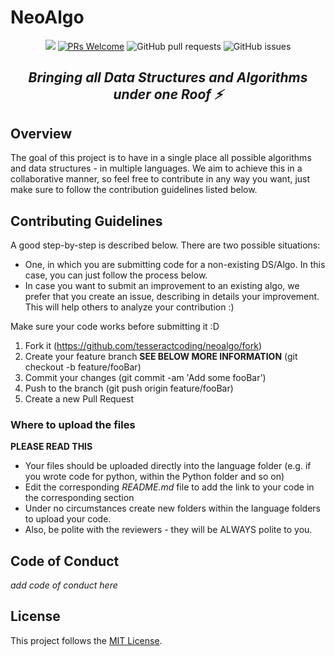 # NeoAlgo
<p align="center">
    <img src="https://img.shields.io/github/license/tesseractcoding/neoalgo?style=flat">
    <a href="http://makeapullrequest.com" target="_blank"><img src="https://img.shields.io/badge/PRs-welcome-brightgreen.svg?style=flat" alt="PRs Welcome"></a>
    <img alt="GitHub pull requests" src="https://img.shields.io/github/issues-pr/tesseractcoding/neoalgo">
    <img alt="GitHub issues" src="https://img.shields.io/github/issues/tesseractcoding/neoalgo">
</p>

<p>
    <h2 align="center"> <i>Bringing all Data Structures and Algorithms under one Roof ⚡</i></h2>
</p>

## Overview
The goal of this project is to have in a single place all possible algorithms and data structures - in multiple languages. We aim to achieve this in a collaborative manner, so feel free to contribute in any way you want, just make sure to follow the contribution guidelines listed below.

## Contributing Guidelines
A good step-by-step is described below. There are two possible situations: 

* One, in which you are submitting code for a non-existing DS/Algo. In this case, you can just follow the process below.
* In case you want to submit an improvement to an existing algo, we prefer that you create an issue, describing in details your improvement. This will help others to analyze your contribution :)

Make sure your code works before submitting it :D 

1. Fork it (https://github.com/tesseractcoding/neoalgo/fork)
2. Create your feature branch __SEE BELOW MORE INFORMATION__ (git checkout -b feature/fooBar)
3. Commit your changes (git commit -am 'Add some fooBar')
4. Push to the branch (git push origin feature/fooBar)
5. Create a new Pull Request

### Where to upload the files
__PLEASE READ THIS__
* Your files should be uploaded directly into the language folder (e.g. if you wrote code for python, within the Python folder and so on)
* Edit the corresponding _README.md_ file to add the link to your code in the corresponding section
* Under no circumstances create new folders within the language folders to upload your code. 
* Also, be polite with the reviewers - they will be ALWAYS polite to you.

## Code of Conduct
_add code of conduct here_

## License
This project follows the [MIT License](/LICENSE).


